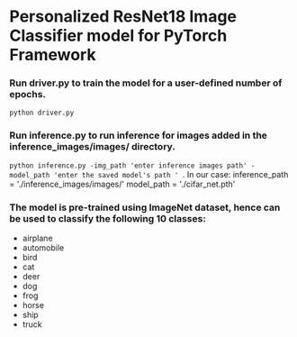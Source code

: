 # Personalized ResNet18 Image Classifier model for PyTorch Framework

### Run driver.py to train the model for a user-defined number of epochs.
```python driver.py```
### Run inference.py to run inference for images added in the inference_images/images/ directory.
``` python inference.py -img_path 'enter inference images path' -model_path 'enter the saved model's path '  ```. In our case:
inference_path = './inference_images/images/'
model_path = './cifar_net.pth'
### The model is pre-trained using ImageNet dataset, hence can be used to classify the following 10 classes:
- airplane
- automobile
- bird
- cat
- deer
- dog
- frog
- horse
- ship
- truck
